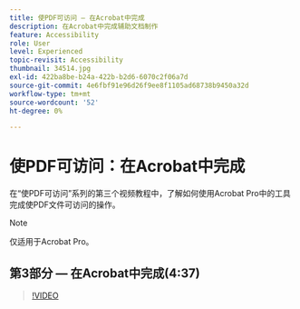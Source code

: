 ```yaml
---
title: 使PDF可访问 — 在Acrobat中完成
description: 在Acrobat中完成辅助文档制作
feature: Accessibility
role: User
level: Experienced
topic-revisit: Accessibility
thumbnail: 34514.jpg
exl-id: 422ba8be-b24a-422b-b2d6-6070c2f06a7d
source-git-commit: 4e6fbf91e96d26f9ee8f1105ad68738b9450a32d
workflow-type: tm+mt
source-wordcount: '52'
ht-degree: 0%

---
```


# 使PDF可访问：在Acrobat中完成

在“使PDF可访问”系列的第三个视频教程中，了解如何使用Acrobat Pro中的工具完成使PDF文件可访问的操作。

>[!NOTE]
>
>仅适用于Acrobat Pro。

## 第3部分 — 在Acrobat中完成(4:37)

>[!VIDEO](https://video.tv.adobe.com/v/34514?quality=12&learn=on&hidetitle=true)
